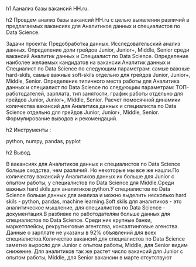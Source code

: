 h1 Аанализ базы вакансий HH.ru.

h2 Провдем анализ базы вакансий HH.ru с целью выявления различий в предлагаемых вакансиях для Аналитиков данных и специалистов по Data Science.

Задачи проекта: Предобработка данных. Исследовательский анализ данных. Определение доли грейдов Junior, Junior+, Middle, Senior среди вакансий Аналитик данных и Специалист по Data Science. Определение наиболее желаемых кандидатов на вакансии Аналитик данных и Специалист по Data Science по следующим параметрам: самые важные hard-skils, самые важные soft-skils отдельно  для грейдов Junior, Junior+, Middle, Senior. Определение типичного места работы для Аналитика данных и специалист по Data Science по следующим параметрам: ТОП-работодателей, зарплата, тип занятости, график работы отдельно  для грейдов Junior, Junior+, Middle, Senior. Расчет помесячной динамики количества вакансий для Аналитика данных и специалиста по Data Science отдельно  для грейдов Junior, Junior+, Middle, Senior. Формулирование выводов и рекомендаций.

h2 Инструменты :

python, numpy, pandas, pyplot

h2 Вывод.

В вакансиях для Аналитиков данных и специалистов по Data Science больше сходства, чем различий. Но некоторые мы все же нашли.По количеству вакансий у Аналитиков данных их больше для Junior с опытом работы, у специалистов по Data Science для Middle.Среди важных hard skils для аналитиков python.У специалистов по Data Science больше данных для анализа и можно выделить несколько hard skils - python, pandas, machine learning.Soft skils для аналитиков - это аналитическое мышление, для специалистов по Data Science - документация.В разбивке по работодателям больше данных для специалистов по Data Science. Среди них крупные банки, маркетплейсы, рекрутинговые агентства, консалтинговые агенства. Данные о зарплате не указаны в 92% объявлений для всех специалистов.Количество вакансий для специалистов по Data Science заметно выросло для Junior с опытом работы, Middle, для Senior видим снижение. Для аналитиков так же растет число вакансий для Junior с опытом работы, Middle, для Senior вакансии в марте отсутствуют
